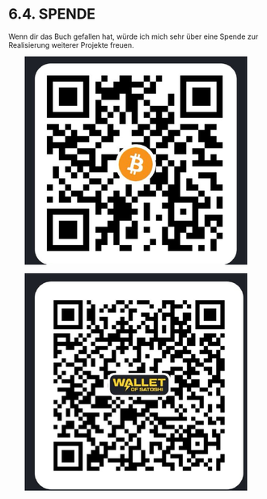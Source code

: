 # 6.4. SPENDE

Wenn dir das Buch gefallen hat, würde ich mich sehr über eine Spende zur Realisierung weiterer Projekte freuen.

<center>

![Spende BTC](assets/spende-btc.png)

</center>

<center>

![Spende Satoshi Wallet](assets/spende-satoshi.png)

</center>
